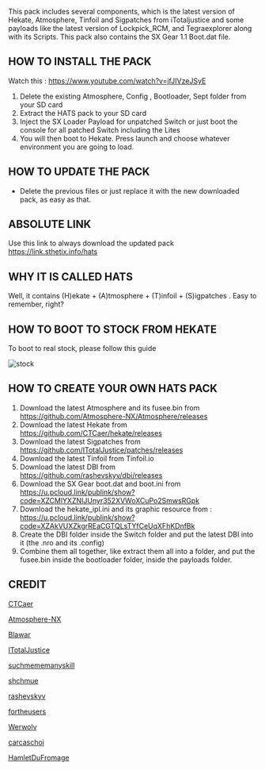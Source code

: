This pack includes several components, which is the latest version of Hekate, Atmosphere, Tinfoil and Sigpatches from iTotaljustice and some payloads like the latest version of Lockpick_RCM, and Tegraexplorer along with its Scripts. This pack also contains the SX Gear 1.1 Boot.dat file. 

## HOW TO INSTALL THE PACK

Watch this : https://www.youtube.com/watch?v=jfJIVzeJSyE

1. Delete the existing Atmosphere, Config , Bootloader, Sept folder from your SD card
2. Extract the HATS pack to your SD card
3. Inject the SX Loader Payload for unpatched Switch or just boot the console for all patched Switch including the Lites
4. You will then boot to Hekate. Press launch and choose whatever environment you are going to load.



## HOW TO UPDATE THE PACK

- Delete the previous files or just replace it with the new downloaded pack, as easy as that.



## ABSOLUTE LINK

Use this link to always download the updated pack
https://link.sthetix.info/hats


## WHY IT IS CALLED HATS

Well, it contains (H)ekate + (A)tmosphere + (T)infoil + (S)igpatches . Easy to remember, right?


## HOW TO BOOT TO STOCK FROM HEKATE

To boot to real stock, please follow this guide

![stock](https://github.com/sthetix/HATS/blob/main/stock.png)

## HOW TO CREATE YOUR OWN HATS PACK

1. Download the latest Atmosphere and its fusee.bin from https://github.com/Atmosphere-NX/Atmosphere/releases
2. Download the latest Hekate from https://github.com/CTCaer/hekate/releases
3. Download the latest Sigpatches from https://github.com/ITotalJustice/patches/releases
4. Download the latest Tinfoil from Tinfoil.io
5. Download the latest DBI from https://github.com/rashevskyv/dbi/releases
6. Download the SX Gear boot.dat and boot.ini from https://u.pcloud.link/publink/show?code=XZCMlYXZNIJUnyr352XVWoXCuPo2SmwsRGpk
7. Download the hekate_ipl.ini and its graphic resource from : https://u.pcloud.link/publink/show?code=XZAkVUXZkgrREaCGTQLsTYfCeUqXFhKDnfBk
8. Create the DBI folder inside the Switch folder and put the latest DBI into it (the .nro and its .config)
9. Combine them all together, like extract them all into a folder, and put the fusee.bin inside the bootloader folder, inside the payloads folder.




## CREDIT

[CTCaer](https://github.com/CTCaer)

[Atmosphere-NX](https://github.com/Atmosphere-NX)

[Blawar](https://github.com/blawar)

[ITotalJustice](https://github.com/ITotalJustice)

[suchmememanyskill](https://github.com/suchmememanyskill)

[shchmue](https://github.com/shchmue)

[rashevskyv](https://github.com/rashevskyv)

[fortheusers](https://github.com/fortheusers)

[Werwolv](https://github.com/WerWolv)

[carcaschoi](https://github.com/carcaschoi)

[HamletDuFromage](https://github.com/HamletDuFromage)


